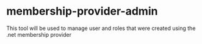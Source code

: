 # membership-provider-admin
This tool will be used to manage user and roles that were created using the .net membership provider
